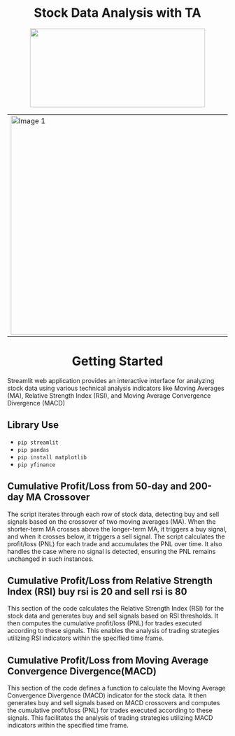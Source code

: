 <h1 align="center">Stock Data Analysis with TA</h1>
<p align="center"><img src="https://media.giphy.com/media/QvFcfanDdhRHXHeYLX/giphy.gif" width="400px" height="180px"></p>
<table style="width: 100%;">
    <tr>
        <td style="width: 50%; text-align: left;">
            <img width="500" src="https://github.com/Quantabhi/Stock-Data-Backtest/assets/117148458/263e3fb3-3a2e-41c2-888a-fa421dec5f5c" alt="Image 1">
        </td>
        <td style="width: 50%; text-align: right;">
            <img width="500" src="https://github.com/Quantabhi/Stock-Data-Backtest/assets/117148458/5b38ed2a-79c3-45d2-8cd0-1ddad3dd26af" alt="Image 2">
        </td>
      <td style="width: 50%; text-align: right;">
            <img width="500" src="https://github.com/Quantabhi/Stock-Data-Backtest/assets/117148458/fb26c964-16d5-4448-b3cb-63743320e9e2" alt="Image 3">
        </td>
      <td style="width: 50%; text-align: right;">
            <img width="500" src="https://github.com/Quantabhi/Stock-Data-Backtest/assets/117148458/fb26c964-16d5-4448-b3cb-63743320e9e2" alt="Image 4">
        </td>
    </tr>
</table>
<h1 align="center"> Getting Started </h1>
Streamlit web application provides an interactive interface for analyzing stock data using various technical analysis indicators like Moving Averages (MA), Relative Strength Index (RSI), and Moving Average Convergence Divergence (MACD)
<h2>Library Use</h2>
    <ul>
        <li><code>pip streamlit</code></li>
        <li><code>pip pandas</code></li>
        <li><code>pip install matplotlib</code></li>
        <li><code>pip yfinance</code></li>
    </ul>
 <h2> Cumulative Profit/Loss from 50-day and 200-day MA Crossover</h2>
The script iterates through each row of stock data, detecting buy and sell signals based on the crossover of two moving averages (MA). When the shorter-term MA crosses above the longer-term MA, it triggers a buy signal, and when it crosses below, it triggers a sell signal. The script calculates the profit/loss (PNL) for each trade and accumulates the PNL over time. It also handles the case where no signal is detected, ensuring the PNL remains unchanged in such instances.
 <h2> Cumulative Profit/Loss from Relative Strength Index (RSI) buy rsi is 20 and sell rsi is 80</h2>
 This section of the code calculates the Relative Strength Index (RSI) for the stock data and generates buy and sell signals based on RSI thresholds. It then computes the cumulative profit/loss (PNL) for trades executed according to these signals. This enables the analysis of trading strategies utilizing RSI indicators within the specified time frame.
<h2> Cumulative Profit/Loss from Moving Average Convergence Divergence(MACD)</h2>
This section of the code defines a function to calculate the Moving Average Convergence Divergence (MACD) indicator for the stock data. It then generates buy and sell signals based on MACD crossovers and computes the cumulative profit/loss (PNL) for trades executed according to these signals. This facilitates the analysis of trading strategies utilizing MACD indicators within the specified time frame.
 
